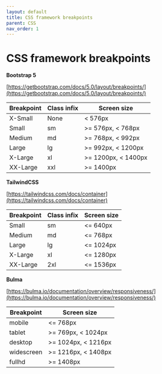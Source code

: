 ```yaml
---
layout: default
title: CSS framework breakpoints
parent: CSS
nav_order: 1
---
```


# CSS framework breakpoints

__Bootstrap 5__

[https://getbootstrap.com/docs/5.0/layout/breakpoints/](https://getbootstrap.com/docs/5.0/layout/breakpoints/)

Breakpoint | Class infix | Screen size
---|---|---
X-Small | None | < 576px
Small | sm | >= 576px, < 768px
Medium | md | >= 768px, < 992px
Large | lg | >= 992px, < 1200px
X-Large | xl | >= 1200px, < 1400px
XX-Large | xxl | >= 1400px

__TailwindCSS__

[https://tailwindcss.com/docs/container](https://tailwindcss.com/docs/container)

Breakpoint | Class infix | Screen size
---|---|---
Small | sm | <= 640px
Medium | md | <= 768px
Large | lg | <= 1024px
X-Large | xl | <= 1280px
XX-Large | 2xl | <= 1536px

__Bulma__

[https://bulma.io/documentation/overview/responsiveness/](https://bulma.io/documentation/overview/responsiveness/)

Breakpoint | Screen size
---|---
mobile | <= 768px
tablet | >= 769px, < 1024px
desktop | >= 1024px, < 1216px
widescreen | >= 1216px, < 1408px
fullhd | >= 1408px
